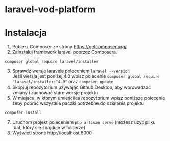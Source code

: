 # laravel-vod-platform


# Instalacja
1. Pobierz Composer ze strony https://getcomposer.org/ 
2. Zainstaluj framework laravel poprzez Composera.
```
composer global require laravel/installer
```
3. Sprawdź wersje laravela poleceniem ``` laravel --version ```<br>Jeśli wersja jest poniżej 4.0 wpisz polecenie ```composer global require "laravel/installer:^4.0"``` oraz ```composer update```
5. Skopiuj repozytorium używając Github Desktop, aby wprowadzać zmiany i zachować stare wersje projektu. 
6. W miejscu, w którym umieściłeś repozytorium wpisz poniższe polecenie żeby pobrać wszystkie paczki potrzebne do działania projektu
```
composer install
```
7. Uruchom projekt poleceniem ```php artisan serve``` (możesz użyć pliku .bat, który się znajduje w folderze)
8. Wyświetl strone http://localhost:8000
